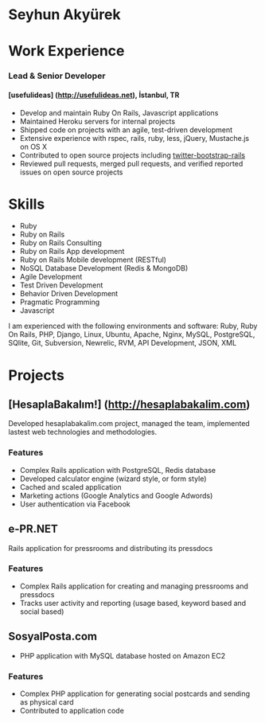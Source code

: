 # Seyhun Akyürek

# Work Experience
### Lead & Senior Developer
#### [usefulideas] (http://usefulideas.net), İstanbul, TR

* Develop and maintain Ruby On Rails, Javascript applications
* Maintained Heroku servers for internal projects
* Shipped code on projects with an agile, test-driven development
* Extensive experience with rspec, rails, ruby, less, jQuery, Mustache.js on OS X
* Contributed to open source projects including [twitter-bootstrap-rails](https://github.com/seyhunak/twitter-bootstrap-rails) 
* Reviewed pull requests, merged pull requests, and verified reported issues on open source projects

# Skills
* Ruby
* Ruby on Rails
* Ruby on Rails Consulting
* Ruby on Rails App development
* Ruby on Rails Mobile development (RESTful)
* NoSQL Database Development (Redis & MongoDB)
* Agile Development
* Test Driven Development
* Behavior Driven Development
* Pragmatic Programming
* Javascript

I am experienced with the following environments and software: 
Ruby, Ruby On Rails, PHP, Django, Linux, Ubuntu, Apache, Nginx, MySQL, PostgreSQL, SQlite, Git, Subversion, Newrelic, RVM, API Development, JSON, XML

# Projects
## [HesaplaBakalım!] (http://hesaplabakalim.com)
Developed hesaplabakalim.com project, managed the team, implemented lastest web technologies and methodologies.

### Features
* Complex Rails application with PostgreSQL, Redis database
* Developed calculator engine (wizard style, or form style) 
* Cached and scaled application
* Marketing actions (Google Analytics and Google Adwords)
* User authentication via Facebook

## e-PR.NET
Rails application for pressrooms and distributing its pressdocs

### Features
* Complex Rails application for creating and managing pressrooms and pressdocs
* Tracks user activity and reporting (usage based, keyword based and social based)

## SosyalPosta.com
* PHP application with MySQL database hosted on Amazon EC2

### Features
* Complex PHP application for generating social postcards and sending as physical card
* Contributed to application code